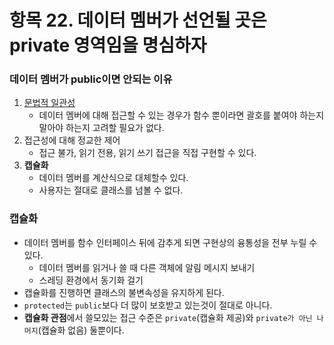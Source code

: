 # 항목 22. 데이터 멤버가 선언될 곳은 private 영역임을 명심하자
### 데이터 멤버가 public이면 안되는 이유
1. [문법적 일관성](/Chapter4/Item18.md)
    - 데이터 멤버에 대해 접근할 수 있는 경우가 함수 뿐이라면 괄호를 붙여야 하는지 말아야 하는지 고려할 필요가 없다.
2. 접근성에 대해 정교한 제어
    - 접근 불가, 읽기 전용, 읽기 쓰기 접근을 직접 구현할 수 있다.
3. **캡슐화**
    - 데이터 멤버를 계산식으로 대체할수 있다.
    - 사용자는 절대로 클래스를 넘볼 수 없다.

### 캡슐화
- 데이터 멤버를 함수 인터페이스 뒤에 감추게 되면 구현상의 융통성을 전부 누릴 수 있다.
    - 데이터 멤버를 읽거나 쓸 때 다른 객체에 알림 메시지 보내기
    - 스레딩 환경에서 동기화 걸기
- 캡슐화를 진행하면 클래스의 불변속성을 유지하게 된다.
- `protected`는 `public`보다 더 많이 보호받고 있는것이 절대로 아니다.
- **캡슐화 관점**에서 쓸모있는 접근 수준은 `private`(캡슐화 제공)와 `private가 아닌 나머지`(캡슐화 없음) 둘뿐이다.
